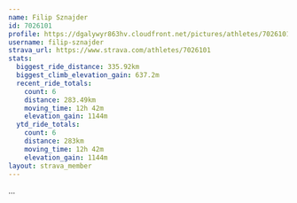 ```yaml
---
name: Filip Sznajder
id: 7026101
profile: https://dgalywyr863hv.cloudfront.net/pictures/athletes/7026101/2123836/17/large.jpg
username: filip-sznajder
strava_url: https://www.strava.com/athletes/7026101
stats:
  biggest_ride_distance: 335.92km
  biggest_climb_elevation_gain: 637.2m
  recent_ride_totals:
    count: 6
    distance: 283.49km
    moving_time: 12h 42m
    elevation_gain: 1144m
  ytd_ride_totals:
    count: 6
    distance: 283km
    moving_time: 12h 42m
    elevation_gain: 1144m
layout: strava_member
--- 
```

...
